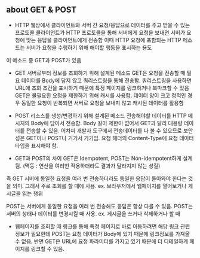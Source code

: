 ## about GET & POST

- HTTP
웹상에서 클라이언트와 서버 간 요청/응답으로 데이터를 주고 받을 수 있는 프로토콜
클라이언트가 HTTP 프로토콜을 통해 서버에게 요청을 보내면 서버가 요청에 맞는 응답을 클라이언트에게 전송함
이때 HTTP 요청에 포함되는 HTTP 메소드는 서버가 요청을 수행하기 위해 해야할 행동을 표시하는 용도

이 메소드 중 GET과 POST가 있음


- GET
서버로부터 정보를 조회하기 위해 설계된 메소드
GET은 요청을 전송할 때 필요 데이터를 Body에 담지 않고 쿼리스트링을 통해 전송함.
쿼리스트링을 사용하면 URL에 조회 조건을 표시하기 때문에 특정 페이지를 링크하거나 북마크할 수 있음
GET은 불필요한 요청을 제한하기 위해 캐시를 사용함.
데이터 양이 크고 정적인 경우 동일한 요청이 반복되면 서버로 요청을 보내지 않고 캐시된 데이터를 활용함


- POST
리소스를 생성/변경하기 위해 설계된 메소드
전송해야할 데이터를 HTTP 메시지의 Body에 담아서 전송함.
Body 길이 제한이 없어서 GET과 달리 대용량 데이터를 전송할 수 있음.
어차피 개발자 도구에서 전송데이터를 다 볼 수 있으므로 보안성은 GET이나 POST나 거기서 거기임.
요청 헤더의 Content-Type에 요청 데이터 타입을 표시해야 함.


- GET과 POST의 차이
GET은 Idempotent, POST는 Non-idempotent하게 설계됨.
(멱등 : 연산을 여러번 적용하더라도 결과가 달라지지 않는 성질)

즉 GET 서버에 동일한 요청을 여러 번 전송하더라도 동일한 응답이 돌아와야 한다는 것을 의미.
그래서 주로 조회를 할 때에 사용. ex. 브라우저에서 웹페이지를 열어보거나 게시글을 읽는 행위

POST는 서버에게 동일한 요청을 여러 번 전송해도 응답은 항상 다를 수 있음.
POST는 서버의 상태나 데이터를 변경시킬 때 사용. ex. 게시글을 쓰거나 삭제하거나 할 때


- 웹페이지를 조회할 때
링크를 통해 특정 페이지로 바로 이동하려면 해당 링크 관련 정보가 필요한데
POST는 요청 데이터가 Body에 있기 때문에 링크정보를 가져올 수 없음.
반면 GET은 URL에 요청 파라미터를 가지고 있기 때문에 더 디테일하게 페이지를 링크할 수 있음.
